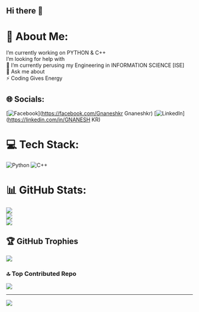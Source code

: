 ## Hi there 👋
# 💫 About Me:
I’m currently working on PYTHON & C++<br> I’m looking for help with<br>🌱 I’m currently perusing my Engineering in INFORMATION SCIENCE [ISE] <br>💬 Ask me about<br>⚡ Coding  Gives Energy


## 🌐 Socials:
[![Facebook](https://img.shields.io/badge/Facebook-%231877F2.svg?logo=Facebook&logoColor=white)](https://facebook.com/Gnaneshkr Gnaneshkr) [![LinkedIn](https://img.shields.io/badge/LinkedIn-%230077B5.svg?logo=linkedin&logoColor=white)](https://linkedin.com/in/GNANESH KR) 

# 💻 Tech Stack:
![Python](https://img.shields.io/badge/python-3670A0?style=for-the-badge&logo=python&logoColor=ffdd54)  ![C++](https://img.shields.io/badge/c++-%2300599C.svg?style=for-the-badge&logo=c%2B%2B&logoColor=white)
# 📊 GitHub Stats:
![](https://github-readme-stats.vercel.app/api?username=Gnaneshkr&theme=transparent&hide_border=false&include_all_commits=false&count_private=false)<br/>
![](https://github-readme-streak-stats.herokuapp.com/?user=Gnaneshkr&theme=transparent&hide_border=false)<br/>
![](https://github-readme-stats.vercel.app/api/top-langs/?username=Gnaneshkr&theme=transparent&hide_border=false&include_all_commits=false&count_private=false&layout=compact)

## 🏆 GitHub Trophies
![](https://github-profile-trophy.vercel.app/?username=Gnaneshkr&theme=radical&no-frame=false&no-bg=false&margin-w=4)

### 🔝 Top Contributed Repo
![](https://github-contributor-stats.vercel.app/api?username=Gnaneshkr&limit=5&theme=dark&combine_all_yearly_contributions=true)

---
[![](https://visitcount.itsvg.in/api?id=Gnaneshkr&icon=0&color=1)](https://visitcount.itsvg.in)

<!-- Proudly created with GPRM ( https://gprm.itsvg.in ) -->

